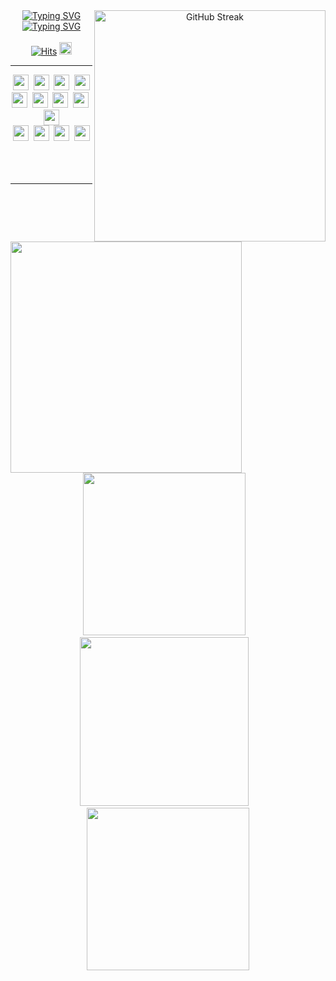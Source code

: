 <div align="center">
  <a href="https://git.io/streak-stats"><img align="right" width=370 src="https://streak-stats.demolab.com?user=ComaHub&theme=dark" alt="GitHub Streak" /></a>
  <a href="https://git.io/typing-svg"><img src="https://readme-typing-svg.demolab.com?font=Fira+Code&weight=700&size=50&duration=1&pause=1000&color=FFFFFF&center=true&vCenter=true&repeat=false&width=435&lines=COMA" alt="Typing SVG" /></a>
  <a href="https://git.io/typing-svg"><img src="https://readme-typing-svg.demolab.com?font=Fira+Code&pause=1000&color=FFFFFF&center=true&vCenter=true&width=435&lines=Per+Aspera+Ad+Astra." alt="Typing SVG" /></a>
  <br>
  <br>
  <div align="center">
    <a href="https://myhits.vercel.app"><img src="https://myhits.vercel.app/api/hit/https%3A%2F%2Fgithub.com%2FComaHub?color=blue&label=Hits&size=small" alt="Hits" /></a>
    <a href="mailto:comasocean@gmail.com"><img height=20 src="https://img.shields.io/badge/GMAIL-EA4335?style=for-the-badge&logo=gmail&logoColor=white"/></a>
  </div>
</div>
<hr>
<div align="center">
  <img align="left" width=370 src="https://github-readme-stats.vercel.app/api?username=ComaHub&show_icons=true&theme=dark&count_private=true" />
  <div align="center">
    <img height=25 src="https://img.shields.io/badge/html5-E34F26.svg?style=for-the-badge&logo=html5&logoColor=white" />&nbsp
    <img height=25 src="https://img.shields.io/badge/css3-1572B6.svg?style=for-the-badge&logo=css3&logoColor=white" />&nbsp
    <img height=25 src="https://img.shields.io/badge/javascript-323330.svg?style=for-the-badge&logo=javascript&logoColor=F7DF1E" />&nbsp
    <img height=25 src="https://img.shields.io/badge/java-ED8B00.svg?style=for-the-badge&logo=buyMeACoffee&logoColor=white" />
  </div>
  <div>
    <img height=25 src="https://img.shields.io/badge/git-F05033.svg?style=for-the-badge&logo=git&logoColor=white" />&nbsp
    <img height=25 src="https://img.shields.io/badge/github-121011.svg?style=for-the-badge&logo=github&logoColor=white" />&nbsp
    <img height=25 src="https://img.shields.io/badge/discord-5865F2.svg?style=for-the-badge&logo=discord&logoColor=white" />&nbsp
    <img height=25 src="https://img.shields.io/badge/notion-000000.svg?style=for-the-badge&logo=notion&logoColor=white" />&nbsp
    <img height=25 src="https://img.shields.io/badge/slack-4A154B.svg?style=for-the-badge&logo=slack&logoColor=white" /><br>
    <img height=25 src="https://img.shields.io/badge/VS%20Code-0078d7.svg?style=for-the-badge&logo=codecademy&logoColor=white" />&nbsp
    <img height=25 src="https://img.shields.io/badge/intellij-000000.svg?style=for-the-badge&logo=intellij-idea&logoColor=white" />&nbsp
    <img height=25 src="https://img.shields.io/badge/eclipse-FE7A16.svg?style=for-the-badge&logo=eclipse&logoColor=white" />&nbsp
    <img height=25 src="https://img.shields.io/badge/mysql-4479A1?style=for-the-badge&logo=mysql&logoColor=white"> 
  </div>
</div>
<br>
<br>
<br>
<hr>
<div align="center">
  <img width=260 src="http://mazassumnida.wtf/api/v2/generate_badge?boj=livecode" /> &nbsp;&nbsp;
  <img width=270 src="https://github-readme-stats.vercel.app/api/top-langs/?username=ComaHub&layout=compact&theme=dark&count_private=true" /> &nbsp;&nbsp;
  <img width=260 src="http://mazandi.herokuapp.com/api?handle=livecode&theme=dark" />
</div>
